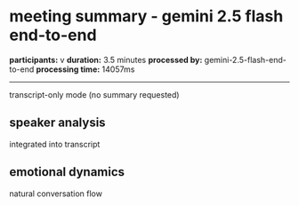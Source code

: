 # meeting summary - gemini 2.5 flash end-to-end

**participants:** v
**duration:** 3.5 minutes
**processed by:** gemini-2.5-flash-end-to-end
**processing time:** 14057ms

---

transcript-only mode (no summary requested)

## speaker analysis
integrated into transcript

## emotional dynamics
natural conversation flow